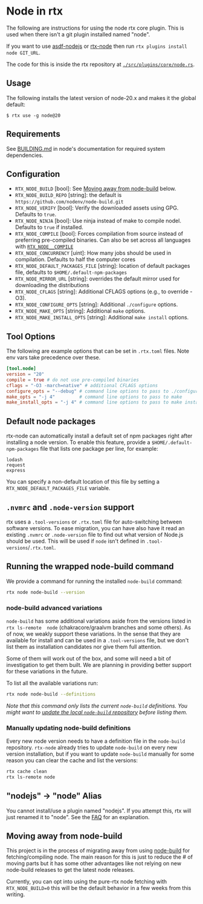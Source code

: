 # Node in rtx

The following are instructions for using the node rtx core plugin. This is used when there isn't a
git plugin installed named "node".

If you want to use [asdf-nodejs](https://github.com/asdf-vm/asdf-nodejs) or
[rtx-node](https://github.com/rtx-plugins/rtx-nodejs) then run `rtx plugins install node GIT_URL`.

The code for this is inside the rtx repository at [`./src/plugins/core/node.rs`](https://github.com/jdx/rtx/blob/main/src/plugins/core/node.rs).

## Usage

The following installs the latest version of node-20.x and makes it the global
default:

```sh-session
$ rtx use -g node@20
```

## Requirements

See [BUILDING.md](https://github.com/nodejs/node/blob/main/BUILDING.md#building-nodejs-on-supported-platforms) in node's documentation for 
required system dependencies.

## Configuration

- `RTX_NODE_BUILD` [bool]: See [Moving away from node-build](#moving-away-from-node-build) below.
- `RTX_NODE_BUILD_REPO` [string]: the default is `https://github.com/nodenv/node-build.git`
- `RTX_NODE_VERIFY` [bool]: Verify the downloaded assets using GPG. Defaults to `true`.
- `RTX_NODE_NINJA` [bool]: Use ninja instead of make to compile nodel. Defaults to `true` if installed.
- `RTX_NODE_COMPILE` [bool]: Forces compilation from source instead of preferring pre-compiled binaries. Can also be set across all languages with [`RTX_NODE__COMPILE`](https://github.com/jdx/rtx#rtx_node_compile1)
- `RTX_NODE_CONCURRENCY` [uint]: How many jobs should be used in compilation. Defaults to half the computer cores
- `RTX_NODE_DEFAULT_PACKAGES_FILE` [string]: location of default packages file, defaults to `$HOME/.default-npm-packages`
- `RTX_NODE_MIRROR_URL` [string]: overrides the default mirror used for downloading the distributions
- `RTX_NODE_CFLAGS` [string]: Additional CFLAGS options (e.g., to override -O3).
- `RTX_NODE_CONFIGURE_OPTS` [string]: Additional `./configure` options.
- `RTX_NODE_MAKE_OPTS` [string]: Additional `make` options.
- `RTX_NODE_MAKE_INSTALL_OPTS` [string]: Additional `make install` options.

## Tool Options

The following are example options that can be set in `.rtx.toml` files.
Note env vars take precedence over these.

```toml
[tool.node]
version = "20"
compile = true # do not use pre-compiled binaries
cflags = "-O3 -march=native" # additional CFLAGS options
configure_opts = "--debug" # command line options to pass to ./configure
make_opts = "-j 4"         # command line options to pass to make
make_install_opts = "-j 4" # command line options to pass to make install
```

## Default node packages

rtx-node can automatically install a default set of npm packages right after installing a node version. To enable this feature, provide a `$HOME/.default-npm-packages` file that lists one package per line, for example:

```
lodash
request
express
```

You can specify a non-default location of this file by setting a `RTX_NODE_DEFAULT_PACKAGES_FILE` variable.

## `.nvmrc` and `.node-version` support

rtx uses a `.tool-versions` or `.rtx.toml` file for auto-switching between software versions. To ease migration, you can have also have it read an existing `.nvmrc` or `.node-version` file to find out what version of Node.js should be used. This will be used if `node` isn't defined in `.tool-versions`/`.rtx.toml`.

## Running the wrapped node-build command

We provide a command for running the installed `node-build` command:

```bash
rtx node node-build --version
```

### node-build advanced variations

`node-build` has some additional variations aside from the versions listed in `rtx ls-remote 
node` (chakracore/graalvm branches and some others). As of now, we weakly support these variations. In the sense that they are available for install and can be used in a `.tool-versions` file, but we don't list them as installation candidates nor give them full attention.

Some of them will work out of the box, and some will need a bit of investigation to get them built. We are planning in providing better support for these variations in the future.

To list all the available variations run:

```bash
rtx node node-build --definitions
```

_Note that this command only lists the current `node-build` definitions. You might want to [update the local `node-build` repository](#updating-node-build-definitions) before listing them._

### Manually updating node-build definitions

Every new node version needs to have a definition file in the `node-build` repository.
`rtx-node` already tries to update `node-build` on every new version installation, but if you
want to update `node-build` manually for some reason you can clear the cache and list the versions:

```bash
rtx cache clean
rtx ls-remote node
```

## "nodejs" -> "node" Alias

You cannot install/use a plugin named "nodejs". If you attempt this, rtx will just renamed it to
"node". See the [FAQ](https://github.com/jdx/rtx#what-is-the-difference-between-nodejs-and-node-or-golang-and-go)
for an explanation.

## Moving away from node-build

This project is in the process of migrating away from using [node-build](https://github.com/nodenv/node-build) for fetching/compiling node.
The main reason for this is just to reduce the # of moving parts but it has some other advantages like not relying on new node-build releases to
get the latest node releases.

Currently, you can opt into using the pure-rtx node fetching with `RTX_NODE_BUILD=0` this will be the default
behavior in a few weeks from this writing.
